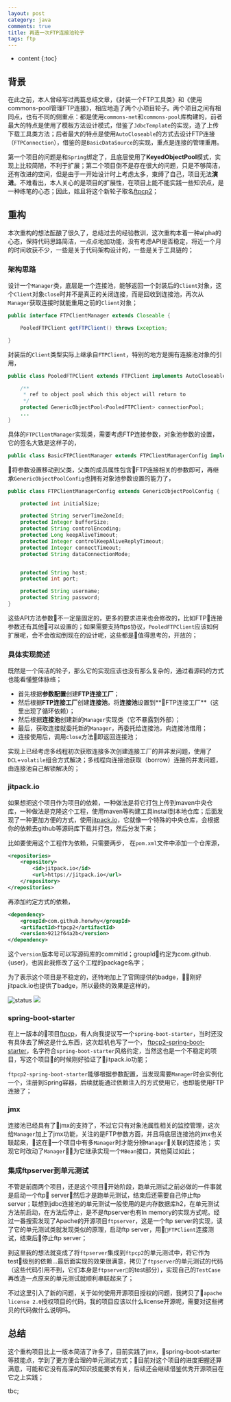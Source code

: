 ```yaml
---
layout: post
category: java
comments: true
title: 再造一次FTP连接池轮子
tags: ftp
---
```

* content
{:toc}

## 背景
在此之前，本人曾经写过两篇总结文章，《封装一个FTP工具类》和《使用commons-pool管理FTP连接》，相应地造了两个小项目轮子。两个项目之间有相同点，也有不同的侧重点：都是使用`commons-net`和`commons-pool`库构建的，前者最大的特点是使用了模板方法设计模式，借鉴了`JdbcTemplate`的实现，造了上传下载工具类方法；后者最大的特点是使用`AutoCloseable`的方式去设计FTP连接（`FTPConnection`），借鉴的是`BasicDataSource`的实现，重点是连接的管理重用。

第一个项目的问题是和`Spring`绑定了，且底层使用了**KeyedObjectPool**模式，实现上比较简陋，不利于扩展；第二个项目倒不是存在很大的问题，只是不够简洁，还有改进的空间，但是由于一开始设计时上考虑太多，束缚了自己，项目无法**演进**。不难看出，本人关心的是项目的扩展性，在项目上能不能实践一些知识点，是一种练笔的心态；因此，姑且将这个新轮子取名[ftpcp2](https://github.com/Honwhy/ftpcp2)；

## 重构
本次重构的想法酝酿了很久了，总结过去的经验教训，这次重构本着一种alpha的心态，保持代码思路简洁，一点点地加功能，没有考虑API是否稳定，将近一个月的时间收获不少，一些是关于代码架构设计的，一些是关于工具链的；
### 架构思路
设计一个`Manager`类，底层是一个连接池，能够返回一个封装后的`Client`对象，这个`Client`对象`close`时并不是真正的关闭连接，而是回收到连接池，再次从`Manager`获取连接时就能重用之前的`Client`对象；
```java
public interface FTPClientManager extends Closeable {

    PooledFTPClient getFTPClient() throws Exception;

}
```
封装后的`Client`类型实际上继承自`FTPClient`，特别的地方是拥有连接池对象的引用，
```java
public class PooledFTPClient extends FTPClient implements AutoCloseable {

    /**
     * ref to object pool which this object will return to
     */
    protected GenericObjectPool<PooledFTPClient> connectionPool;
    ...
}
```
具体的`FTPClientManager`实现类，需要考虑FTP连接参数，对象池参数的设置，它的签名大致是这样子的，
```java
public class BasicFTPClientManager extends FTPClientManagerConfig implements FTPClientManager {}
```
将参数设置移动到父类，父类的成员属性包含FTP连接相关的参数即可，再继承`GenericObjectPoolConfig`也拥有对象池参数设置的能力了，
```java
public class FTPClientManagerConfig extends GenericObjectPoolConfig {

    protected int initialSize;

    protected String serverTimeZoneId;
    protected Integer bufferSize;
    protected String controlEncoding;
    protected Long keepAliveTimeout;
    protected Integer controlKeepAliveReplyTimeout;
    protected Integer connectTimeout;
    protected String dataConnectionMode;


    protected String host;
    protected int port;

    protected String username;
    protected String password;
}
```
这些API方法参数不一定是固定的，更多的要求进来也会修改的，比如FTP连接参数还有其他可以设置的；如果需要支持ftps协议，`PooledFTPClient`应该如何扩展呢，会不会改动到现在的设计呢，这些都是值得思考的，开放的；


### 具体实现简述
既然是一个简洁的轮子，那么它的实现应该也没有那么复杂的，通过看源码的方式也能看懂整体脉络；
* 首先根据**参数配置**创建**FTP连接工厂**；
* 然后根据**FTP连接工厂**创建**连接池**，将**连接池**设置到**FTP连接工厂**（这里出现了循环依赖）；
* 然后根据**连接池**创建新的`Manager`实现类（它不暴露到外部）；
* 最后，获取连接就委托新的`Manager`，再委托给连接池，向连接池借用；
* 连接使用后，调用`close`方法即返回连接池；

实现上已经考虑多线程初次获取连接多次创建连接工厂的并非发问题，使用了`DCL`+`volatile`组合方式解决；多线程向连接池获取（borrow）连接的并发问题，由连接池自己解锁解决的；


### jitpack.io
如果想把这个项目作为项目的依赖，一种做法是将它打包上传到maven中央仓库，一种做法是克隆这个工程，使用maven等构建工具install到本地仓库；后面发现了一种更加方便的方式，使用[jitpack.io](https://jitpack.io)，它就像一个特殊的中央仓库，会根据你的依赖去github等源码库下载并打包，然后分发下来；

比如要使用这个工程作为依赖，只需要两步，
在`pom.xml`文件中添加一个仓库源，
```xml
<repositories>
    <repository>
        <id>jitpack.io</id>
        <url>https://jitpack.io</url>
    </repository>
</repositories>
```
再添加约定方式的依赖，
```xml
<dependency>
    <groupId>com.github.honwhy</groupId>
    <artifactId>ftpcp2</artifactId>
    <version>9212f64a2b</version>
</dependency>
```
这个`version`版本号可以写源码库的commitId；groupId约定为com.github.{user}，也因此我修改了这个工程的package名字；

为了表示这个项目是不稳定的，还特地加上了官网提供的badge，刚好jitpack.io也提供了badge，所以最终的效果是这样的，

![status](https://img.shields.io/badge/status-unstable-lightgrey.svg) [![](https://jitpack.io/v/honwhy/ftpcp2.svg)](https://jitpack.io/#honwhy/ftpcp2)


### spring-boot-starter
在上一版本的项目[ftpcp](https://github.com/Honwhy/ftpcp)，有人向我提议写一个`spring-boot-starter`，当时还没有具体去了解这是什么东西，这次趁机也写了一个，
[ftpcp2-spring-boot-starter](https://github.com/Honwhy/ftpcp2-spring-boot-starter)，名字符合`spring-boot-starter`风格约定，当然这也是一个不稳定的项目，写这个项目的时候刚好验证了jitpack.io功能；

`ftpcp2-spring-boot-starter`能够根据参数配置，当发现需要`Manager`时会实例化一个，注册到Spring容器，后续就能通过依赖注入的方式使用它，也即能使用FTP连接了；

### jmx
连接池已经具有了jmx的支持了，不过它只有对象池属性相关的监控管理，这次给`Manager`加上了jmx功能，关注的是FTP参数方面，并且将底层连接池的jmx也关联起来，这在一个项目中有多`Manager`时才能分辨`Manager`关联的连接池；
实现它时改动了`Manager`，为它继承实现一个`MBean`接口，其他莫过如此；

### 集成ftpserver到单元测试
不管是前面两个项目，还是这个项目开始阶段，跑单元测试之前必做的一件事就是启动一个ftp server，然后才是跑单元测试，结束后还需要自己停止ftp server；联想到jdbc连接池的单元测试一般使用的是内存数据库h2，在单元测试方法前启动，在方法后停止，是不是ftpserver也有In memory的实现方式呢。经过一番搜索发现了Apache的开源项目`ftpserver`，这是一个ftp server的实现，读了它的单元测试类就发现类似的原理，启动ftp server，用`FTPClient`连接测试，结束后停止ftp server；

到这里我的想法就变成了将`ftpserver`集成到`ftpcp2`的单元测试中，将它作为test级别的依赖...最后面实现的效果很满意，拷贝了`ftpserver`的单元测试的代码（这些代码引用不到，它们本身是`ftpserver`的test部分），实现自己的`TestCase`再改造一点原来的单元测试就顺利串联起来了；

不过这里引入了新的问题，关于如何使用开源项目授权的问题，我拷贝了`apache license 2.0`授权项目的代码，我的项目应该以什么license开源呢，需要对这些拷贝的代码做什么说明吗。

## 总结
这个重构项目比上一版本简洁了许多了，目前实践了jmx，spring-boot-starter等技能点，学到了更方便合理的单元测试方式；目前对这个项目的进度把握还算满意，可能和它没有高深的知识技能要求有关，后续还会继续借鉴优秀开源项目在它之上实践；

tbc;
